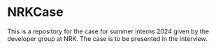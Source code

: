 # NRKCase
This is a repository for the case for summer interns 2024 given by the developer group at NRK. The case is to be presented in the interview.
